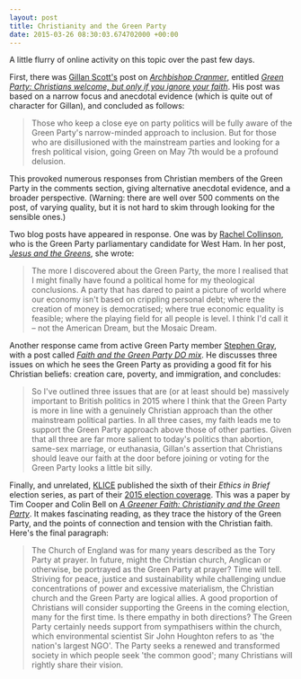 ```yaml
---
layout: post
title: Christianity and the Green Party
date: 2015-03-26 08:30:03.674702000 +00:00
---
```

A little flurry of online activity on this topic over the past few days.

First, there was [Gillan Scott's](http://godandpoliticsuk.org/about/) post on [_Archbishop Cranmer_](http://archbishopcranmer.com/), entitled [_Green Party: Christians welcome, but only if you ignore your faith_](http://archbishopcranmer.com/green-party-christians-welcome-but-only-if-you-ignore-your-faith/). His post was based on a narrow focus and anecdotal evidence (which is quite out of character for Gillan), and concluded as follows:

> Those who keep a close eye on party politics will be fully aware of the Green Party's narrow-minded approach to inclusion. But for those who are disillusioned with the mainstream parties and looking for a fresh political vision, going Green on May 7th would be a profound delusion.

This provoked numerous responses from Christian members of the Green Party in the comments section, giving alternative anecdotal evidence, and a broader perspective. (Warning: there are well over 500 comments on the post, of varying quality, but it is not hard to skim through looking for the sensible ones.)

Two blog posts have appeared in response. One was by [Rachel Collinson](http://newhamgreenparty.com/2015/03/22/meet-the-candidates-rachel-collinson/), who is the Green Party parliamentary candidate for West Ham. In her post, [_Jesus and the Greens_](http://newhamgreenparty.com/2015/03/25/jesus-and-the-greens/), she wrote:

> The more I discovered about the Green Party, the more I realised that I might finally have found a political home for my theological conclusions. A party that has dared to paint a picture of world where our economy isn't based on crippling personal debt; where the creation of money is democratised; where true economic equality is feasible; where the playing field for all people is level. I think I'd call it – not the American Dream, but the Mosaic Dream.

Another response came from active Green Party member [Stephen Gray](http://greenchristian.co.uk/), with a post called [_Faith and the Green Party DO mix_](http://greenchristian.co.uk/2015/03/faith-and-the-green-party-do-mix/). He discusses three issues on which he sees the Green Party as providing a good fit for his Christian beliefs: creation care, poverty, and immigration, and concludes:

> So I've outlined three issues that are (or at least should be) massively important to British politics in 2015 where I think that the Green Party is more in line with a genuinely Christian approach than the other mainstream political parties. In all three cases, my faith leads me to support the Green Party approach above those of other parties. Given that all three are far more salient to today's politics than abortion, same-sex marriage, or euthanasia, Gillan's assertion that Christians should leave our faith at the door before joining or voting for the Green Party looks a little bit silly.

Finally, and unrelated, [KLICE](http://klice.co.uk/) published the sixth of their _Ethics in Brief_ election series, as part of their [2015 election coverage](http://klice.co.uk/index.php/resources/election2015). This was a paper by Tim Cooper and Colin Bell on [_A Greener Faith: Christianity and the Green Party_](http://klice.co.uk/uploads/Ethics%20in%20Brief/EiB_CooperBell_E2015_6_WEB.pdf). It makes fascinating reading, as they trace the history of the Green Party, and the points of connection and tension with the Christian faith. Here's the final paragraph:

> The Church of England was for many years described as the Tory Party at prayer. In future, might the Christian church, Anglican or otherwise, be portrayed as the Green Party at prayer? Time will tell. Striving for peace, justice and sustainability while challenging undue concentrations of power and excessive materialism, the Christian church and the Green Party are logical allies. A good proportion of Christians will consider supporting the Greens in the coming election, many for the first time. Is there empathy in both directions? The Green Party certainly needs support from sympathisers within the church, which environmental scientist Sir John Houghton refers to as 'the nation's largest NGO'. The Party seeks a renewed and transformed society in which people seek 'the common good'; many Christians will rightly share their vision. 
